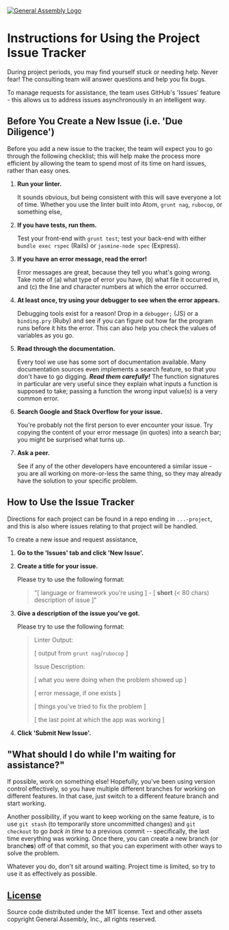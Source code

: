 [![General Assembly Logo](https://camo.githubusercontent.com/1a91b05b8f4d44b5bbfb83abac2b0996d8e26c92/687474703a2f2f692e696d6775722e636f6d2f6b6538555354712e706e67)](https://generalassemb.ly/education/web-development-immersive)

# Instructions for Using the Project Issue Tracker

During project periods, you may find yourself stuck or needing help.
Never fear! The consulting team will answer questions and help you fix bugs.

To manage requests for assistance, the team uses GitHub's 'Issues' feature -
this allows us to address issues asynchronously in an intelligent way.

## Before You Create a New Issue (i.e. 'Due Diligence')

Before you add a new issue to the tracker,
the team will expect you to go through the following checklist;
this will help make the process more efficient
by allowing the team to spend most of its time on hard issues,
rather than easy ones.

1.  **Run your linter.**

    It sounds obvious,
    but being consistent with this will save everyone a lot of time.
    Whether you use the linter built into Atom, `grunt nag`, `rubocop`,
    or something else,

1.  **If you have tests, run them.**

    Test your front-end with `grunt test`; test your back-end with either
    `bundle exec rspec` (Rails) or `jasmine-node spec` (Express).

1.  **If you have an error message, read the error!**

    Error messages are great, because they tell you what's going wrong.
    Take note of
    (a) what type of error you have,
    (b) what file it occurred in, and
    (c) the line and character numbers at which the error occurred.

1.  **At least once, try using your debugger to see when the error appears.**

    Debugging tools exist for a reason! Drop in a `debugger;` (JS)
    or a `binding.pry` (Ruby) and see if you can figure out
    how far the program runs before it hits the error.
    This can also help you check the values of variables as you go.

1.  **Read through the documentation.**

    Every tool we use has some sort of documentation available.
    Many documentation sources even implements a search feature,
    so that you don't have to go digging. _**Read them carefully!**_
    The function signatures in particular are very useful
    since they explain what inputs a function is supposed to take;
    passing a function the wrong input value(s) is a very common error.

1.  **Search Google and Stack Overflow for your issue.**

    You're probably not the first person to ever encounter your issue.
    Try copying the content of your error message (in quotes) into a search bar;
    you might be surprised what turns up.

1.  **Ask a peer.**

    See if any of the other developers have encountered a similar issue -
    you are all working on more-or-less the same thing,
    so they may already have the solution to your specific problem.

## How to Use the Issue Tracker

Directions for each project can be found in a repo ending in `...-project`,
and this is also where issues relating to that project will be handled.

To create a new issue and request assistance,

1.  **Go to the 'Issues' tab and click 'New Issue'.**

1.  **Create a title for your issue.**

    Please try to use the following format:

    > "\[ language or framework you're using \] -
    > \[ **short** (< 80 chars) description of issue \]"

1.  **Give a description of the issue you've got.**

    Please try to use the following format:

    > Linter Output:
    >
    > \[ output from `grunt nag`/`rubocop` \]
    >
    > Issue Description:
    >
    > \[ what you were doing when the problem showed up \]
    >
    > \[ error message, if one exists \]
    >
    > \[ things you've tried to fix the problem \]
    >
    > \[ the last point at which the app was working \]
    >

1.  **Click 'Submit New Issue'.**

## "What should I do while I'm waiting for assistance?"

If possible, work on something else!
Hopefully, you've been using version control effectively,
so you have multiple different branches for working on different features.
In that case, just switch to a different feature branch and start working.

Another possibility, if you want to keep working on the same feature,
is to use `git stash` (to temporarily store uncommitted changes)
and `git checkout` to go _back in time_ to a previous commit --
specifically, the last time everything was working.
Once there, you can create a new branch (or branch**es**) off of that commit,
so that you can experiment with other ways to solve the problem.

Whatever you do, don't sit around waiting.
Project time is limited, so try to use it as effectively as possible.

## [License](LICENSE)

Source code distributed under the MIT license. Text and other assets copyright
General Assembly, Inc., all rights reserved.
